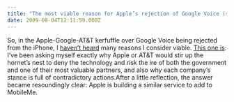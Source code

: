 ```yaml
---
title: "The most viable reason for Apple’s rejection of Google Voice (so far)"
date: 2009-08-04T12:11:59.000Z
---
```


So, in the Apple-Google-AT&amp;T kerfuffle over Google Voice being rejected from the iPhone, I [haven’t heard](/blog/post/A-market-opportunity-for-Verizon-and-Sprint.aspx) many reasons I consider viable. [This one is](http://www.eweek.com/c/a/Mobile-and-Wireless/Apples-Rejection-of-Google-Voice-Points-to-Just-One-Thing-189443/):
I’ve been asking myself exactly why Apple or AT&amp;T would stir up the hornet’s nest to deny the technology and risk the ire of both the government and one of their most valuable partners, and also why each company’s stance is full of contradictory actions.After a little reflection, the answer became resoundingly clear: Apple is building a similar service to add to MobileMe.
